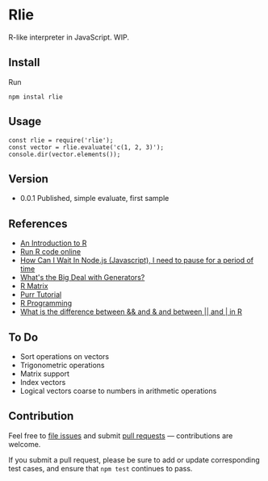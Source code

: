 # Rlie

R-like interpreter in JavaScript. WIP.

## Install

Run
```
npm instal rlie
```

## Usage

```
const rlie = require('rlie');
const vector = rlie.evaluate('c(1, 2, 3)');
console.dir(vector.elements());
```

## Version

- 0.0.1 Published, simple evaluate, first sample

## References

- [An Introduction to R](https://cran.r-project.org/doc/manuals/r-release/R-intro.html)
- [Run R code online](https://rdrr.io/snippets/)
- [How Can I Wait In Node.js (Javascript), l need to pause for a period of time](https://stackoverflow.com/questions/14249506/how-can-i-wait-in-node-js-javascript-l-need-to-pause-for-a-period-of-time)
- [What's the Big Deal with Generators?](http://devsmash.com/blog/whats-the-big-deal-with-generators)
- [R Matrix](https://www.datamentor.io/r-programming/matrix/)
- [Purr Tutorial](https://jennybc.github.io/purrr-tutorial/)
- [R Programming](https://www.tutorialgateway.org/r-programming/)
- [What is the difference between && and & and between || and | in R](https://www.quora.com/What-is-the-difference-between-and-and-between-and-in-R)
    
## To Do

- Sort operations on vectors
- Trigonometric operations
- Matrix support
- Index vectors
- Logical vectors coarse to numbers in arithmetic operations

## Contribution

Feel free to [file issues](https://github.com/ajlopez/rlie) and submit
[pull requests](https://github.com/ajlopez/rlie/pulls) — contributions are
welcome.

If you submit a pull request, please be sure to add or update corresponding
test cases, and ensure that `npm test` continues to pass.


